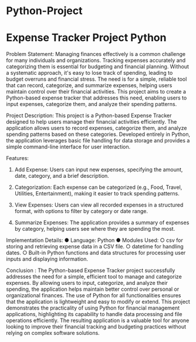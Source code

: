 # Python-Project

# Expense Tracker Project Python

Problem Statement:
Managing finances effectively is a common challenge for many
individuals and organizations. Tracking expenses accurately and
categorizing them is essential for budgeting and financial planning.
Without a systematic approach, it's easy to lose track of spending,
leading to budget overruns and financial stress. The need is for a
simple, reliable tool that can record, categorize, and summarize
expenses, helping users maintain control over their financial activities.
This project aims to create a Python-based expense tracker that
addresses this need, enabling users to input expenses, categorize them,
and analyze their spending patterns.

Project Description:
This project is a Python-based Expense Tracker designed to help users
manage their financial activities efficiently. The application allows users
to record expenses, categorize them, and analyze spending patterns
based on these categories. Developed entirely in Python, the
application leverages basic file handling for data storage and provides
a simple command-line interface for user interaction.

Features:
1. Add Expense:
Users can input new expenses, specifying the amount, date,
category, and a brief description.

2. Categorization:
Each expense can be categorized (e.g., Food, Travel, Utilities,
Entertainment), making it easier to track spending patterns.

3. View Expenses:
Users can view all recorded expenses in a structured format, with
options to filter by category or date range.
4. Summarize Expenses:
The application provides a summary of expenses by category,
helping users see where they are spending the most.

Implementation Details:
● Language: Python
● Modules Used:
○ csv for storing and retrieving expense data in a CSV file.
○ datetime for handling dates.
○ Built-in Python functions and data structures for processing
user inputs and displaying information.

Conclusion :
The Python-based Expense Tracker project successfully addresses the
need for a simple, efficient tool to manage and categorize expenses. By
allowing users to input, categorize, and analyze their spending, the
application helps maintain better control over personal or
organizational finances. The use of Python for all functionalities ensures
that the application is lightweight and easy to modify or extend.
This project demonstrates the practicality of using Python for financial
management applications, highlighting its capability to handle data
processing and file operations efficiently. The resulting application is a
valuable tool for anyone looking to improve their financial tracking and
budgeting practices without relying on complex software solutions.
